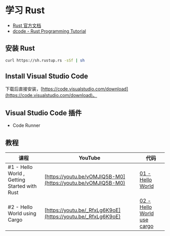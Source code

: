 # 学习 Rust

- [Rust 官方文档](https://www.rust-lang.org/zh-CN/index.html)
- [dcode - Rust Programming Tutorial](https://www.youtube.com/playlist?list=PLVvjrrRCBy2JSHf9tGxGKJ-bYAN_uDCUL)

## 安装 Rust

```sh
curl https://sh.rustup.rs -sSf | sh
```

## Install Visual Studio Code

下载后直接安装，[https://code.visualstudio.com/download](https://code.visualstudio.com/download)。

## Visual Studio Code 插件

- Code Runner

## 教程

| 课程 | YouTube | 代码 |
|----|----|----|
| #1 - Hello World , Getting Started with Rust | [https://youtu.be/vOMJlQ5B-M0](https://youtu.be/vOMJlQ5B-M0) | [01 - Hello World](./hello-world) |
| #2 - Hello World using Cargo | [https://youtu.be/_RfxLg6K9oE](https://youtu.be/_RfxLg6K9oE) | [02 - Hello World use cargo](./hello-world-cargo) |

